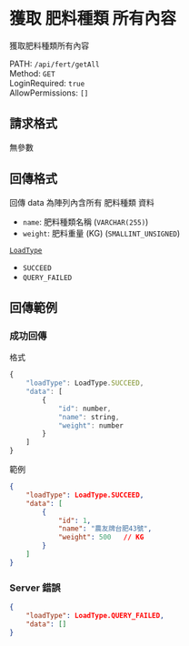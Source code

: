 # 獲取 肥料種類 所有內容

獲取肥料種類所有內容

PATH: `/api/fert/getAll`  
Method: `GET`  
LoginRequired: `true`  
AllowPermissions: `[]`  


## 請求格式
無參數  


## 回傳格式

回傳 data 為陣列內含所有 肥料種類 資料  

* `name`: 肥料種類名稱 (`VARCHAR(255)`)
* `weight`: 肥料重量 (KG) (`SMALLINT_UNSIGNED`)

[`LoadType`](../../types.md#loadtype)  
* `SUCCEED`
* `QUERY_FAILED`



## 回傳範例
### 成功回傳
格式
```js
{
    "loadType": LoadType.SUCCEED,
    "data": [
        {
            "id": number,
            "name": string,
            "weight": number
        }
    ]
}
```
範例
```json
{
    "loadType": LoadType.SUCCEED,
    "data": [
        {
            "id": 1,
            "name": "農友牌台肥43號",
            "weight": 500   // KG
        }
    ]
}
```

### Server 錯誤  
```json
{
    "loadType": LoadType.QUERY_FAILED,
    "data": []
}
```
